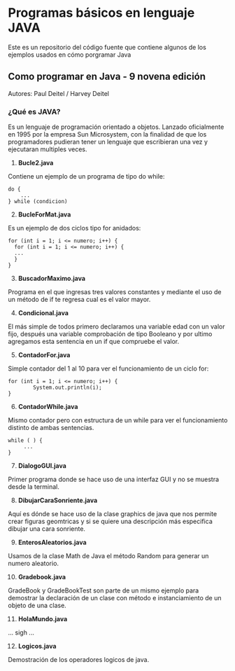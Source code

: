 # Programas básicos en lenguaje JAVA 
Este es un repositorio del código fuente que contiene algunos de los ejemplos usados en cómo porgramar Java
## Como programar en Java - 9 novena edición 
Autores: Paul Deitel / Harvey  Deitel 

### ¿Qué es JAVA?

Es un lenguaje de programación orientado a objetos. Lanzado oficialmente en 1995 por la empresa Sun Microsystem, con la finalidad de que los programadores pudieran tener un lenguaje que escribieran una vez y ejecutaran multiples veces.  


1. **Bucle2.java** 

Contiene un ejemplo de un programa de tipo do while: 

~~~
do {
    ...
} while (condicion)
~~~

2. **BucleForMat.java** 

Es un ejemplo de dos ciclos tipo for anidados: 

~~~
for (int i = 1; i <= numero; i++) {
  for (int i = 1; i <= numero; i++) {
  ...
  }
}
~~~

3. **BuscadorMaximo.java** 

Programa en el que ingresas tres valores constantes y mediante el uso de un método de if te regresa cual es el valor mayor.

4. **Condicional.java** 

El más simple de todos primero declaramos una variable edad con un valor fijo, después una variable comprobación de tipo Booleano y por ultimo agregamos esta sentencia en un if que compruebe el valor. 

5. **ContadorFor.java** 

Simple contador del 1 al 10 para ver el funcionamiento de un ciclo for: 

~~~
for (int i = 1; i <= numero; i++) {
        System.out.println(i);
}
~~~

6. **ContadorWhile.java** 

Mismo contador pero con estructura de un while para ver el funcionamiento distinto de ambas sentencias. 

~~~
while ( ) {
     ...
}
~~~

7. **DialogoGUI.java** 

Primer programa donde se hace uso de una interfaz GUI y no se muestra desde la terminal.

8. **DibujarCaraSonriente.java**

Aquí es dónde se hace uso de la clase graphics de java que nos permite crear figuras geomtricas y si se quiere una descripción más especifica dibujar una cara sonriente. 

9. **EnterosAleatorios.java**

Usamos de la clase Math de Java el método Random para generar un numero aleatorio.

10. **Gradebook.java**

GradeBook y GradeBookTest son parte de un mismo ejemplo para demostrar la declaración de un clase con método e instanciamiento de un objeto de una clase. 

11. **HolaMundo.java**

... sigh ...

12. **Logicos.java**

Demostración de los operadores logicos de java. 
